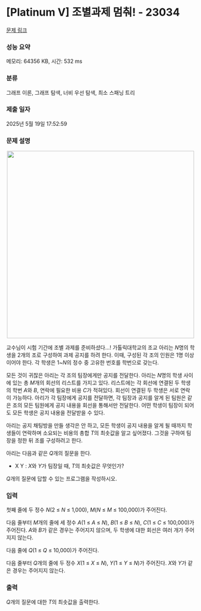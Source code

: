 # [Platinum V] 조별과제 멈춰! - 23034 

[문제 링크](https://www.acmicpc.net/problem/23034) 

### 성능 요약

메모리: 64356 KB, 시간: 532 ms

### 분류

그래프 이론, 그래프 탐색, 너비 우선 탐색, 최소 스패닝 트리

### 제출 일자

2025년 5월 19일 17:52:59

### 문제 설명

<p style="text-align: center;"><img alt="" src="https://upload.acmicpc.net/2949c980-da11-4575-8cd9-39b0372e783e/-/preview/" style="height: 500px; width: 500px;"></p>

<p>교수님이 시험 기간에 조별 과제를 준비하셨다...! 가톨릭대학교의 조교 아리는 <em>N</em>명의 학생을 2개의 조로 구성하여 과제 공지를 하려 한다. 이때, 구성된 각 조의 인원은 1명 이상이어야 한다. 각 학생은 1~<em>N</em>의 정수 중 고유한 번호를 학번으로 갖는다.</p>

<p>모든 것이 귀찮은 아리는 각 조의 팀장에게만 공지를 전달한다. 아리는 <em>N</em>명의 학생 사이에 있는 총 <em>M</em>개의 회선의 리스트를 가지고 있다. 리스트에는 각 회선에 연결된 두 학생의 학번 <em>A</em>와 <em>B</em>, 연락에 필요한 비용 <em>C</em>가 적혀있다. 회선이 연결된 두 학생은 서로 연락이 가능하다. 아리가 각 팀장에게 공지를 전달하면, 각 팀장과 공지를 알게 된 팀원은 같은 조의 모든 팀원에게 공지 내용을 회선을 통해서만 전달한다. 어떤 학생이 팀장이 되어도 모든 학생은 공지 내용을 전달받을 수 있다.</p>

<p>아리는 공지 채팅방을 만들 생각은 안 하고, 모든 학생이 공지 내용을 알게 될 때까지 학생들이 연락하며 소요되는 비용의 총합 <em>T</em>의 최솟값을 알고 싶어졌다. 그것을 구하여 팀장을 정한 뒤 조를 구성하려고 한다.</p>

<p>아리는 다음과 같은<em> Q</em>개의 질문을 한다.</p>

<ul>
	<li>X Y : <em>X</em>와 <em>Y</em>가 팀장일 때, <em>T</em>의 최솟값은 무엇인가?</li>
</ul>

<p><em>Q</em>개의 질문에 답할 수 있는 프로그램을 작성하시오.</p>

### 입력 

 <p>첫째 줄에 두 정수 <em>N</em>(2 ≤ <em>N</em> ≤ 1,000), <em>M</em>(<em>N</em> ≤ <em>M</em> ≤ 100,000)가 주어진다.</p>

<p>다음 줄부터 <em>M</em>개의 줄에 세 정수 <em>A</em>(1 ≤ <em>A</em> ≤ <em>N</em>), <em>B</em>(1 ≤ <em>B</em> ≤ <em>N</em>), <em>C</em>(1 ≤ <em>C</em> ≤ 100,000)가 주어진다. <em>A</em>와 <em>B</em>가 같은 경우는 주어지지 않으며, 두 학생에 대한 회선은 여러 개가 주어지지 않는다.</p>

<p>다음 줄에 <em>Q</em>(1 ≤ <em>Q</em> ≤ 10,000)가 주어진다.</p>

<p>다음 줄부터 <em>Q</em>개의 줄에 두 정수 <em>X</em>(1 ≤ <em>X</em> ≤ <em>N</em>), <em>Y(</em>1 ≤ <em>Y</em> ≤ <em>N</em>)가 주어진다. <em>X</em>와 <em>Y</em>가 같은 경우는 주어지지 않는다.</p>

### 출력 

 <p><em>Q</em>개의 질문에 대한 <em>T</em>의 최솟값을 출력한다.</p>

